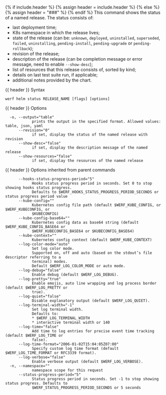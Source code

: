 {% if include.header %}
{% assign header = include.header %}
{% else %}
{% assign header = "###" %}
{% endif %}
This command shows the status of a named release. The status consists of:
- last deployment time;
- K8s namespace in which the release lives;
- state of the release (can be: `unknown`, `deployed`, `uninstalled`, `superseded`, `failed`, `uninstalling`, `pending-install`, `pending-upgrade` or `pending-rollback`);
- revision of the release;
- description of the release (can be completion message or error message, need to enable `--show-desc`);
- list of resources that this release consists of, sorted by kind;
- details on last test suite run, if applicable;
- additional notes provided by the chart.


{{ header }} Syntax

```shell
werf helm status RELEASE_NAME [flags] [options]
```

{{ header }} Options

```shell
  -o, --output="table"
            prints the output in the specified format. Allowed values: table, json, yaml
      --revision="0"
            if set, display the status of the named release with revision
      --show-desc="false"
            if set, display the description message of the named release
      --show-resources="false"
            if set, display the resources of the named release
```

{{ header }} Options inherited from parent commands

```shell
      --hooks-status-progress-period="5"
            Hooks status progress period in seconds. Set 0 to stop showing hooks status progress.   
            Defaults to $WERF_HOOKS_STATUS_PROGRESS_PERIOD_SECONDS or status progress period value
      --kube-config=""
            Kubernetes config file path (default $WERF_KUBE_CONFIG, or $WERF_KUBECONFIG, or         
            $KUBECONFIG)
      --kube-config-base64=""
            Kubernetes config data as base64 string (default $WERF_KUBE_CONFIG_BASE64 or            
            $WERF_KUBECONFIG_BASE64 or $KUBECONFIG_BASE64)
      --kube-context=""
            Kubernetes config context (default $WERF_KUBE_CONTEXT)
      --log-color-mode="auto"
            Set log color mode.
            Supported on, off and auto (based on the stdout’s file descriptor referring to a        
            terminal) modes.
            Default $WERF_LOG_COLOR_MODE or auto mode.
      --log-debug="false"
            Enable debug (default $WERF_LOG_DEBUG).
      --log-pretty="true"
            Enable emojis, auto line wrapping and log process border (default $WERF_LOG_PRETTY or   
            true).
      --log-quiet="false"
            Disable explanatory output (default $WERF_LOG_QUIET).
      --log-terminal-width="-1"
            Set log terminal width.
            Defaults to:
            * $WERF_LOG_TERMINAL_WIDTH
            * interactive terminal width or 140
      --log-time="false"
            Add time to log entries for precise event time tracking (default $WERF_LOG_TIME or      
            false).
      --log-time-format="2006-01-02T15:04:05Z07:00"
            Specify custom log time format (default $WERF_LOG_TIME_FORMAT or RFC3339 format).
      --log-verbose="false"
            Enable verbose output (default $WERF_LOG_VERBOSE).
  -n, --namespace=""
            namespace scope for this request
      --status-progress-period="5"
            Status progress period in seconds. Set -1 to stop showing status progress. Defaults to  
            $WERF_STATUS_PROGRESS_PERIOD_SECONDS or 5 seconds
```

